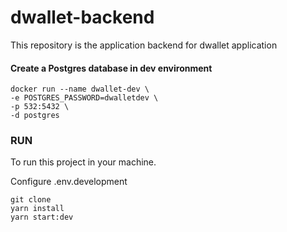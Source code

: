 # dwallet-backend

This repository is the application backend for dwallet application

#### Create a Postgres database in dev environment

```
docker run --name dwallet-dev \
-e POSTGRES_PASSWORD=dwalletdev \
-p 532:5432 \
-d postgres
```

### RUN

To run this project in your machine.

Configure .env.development

```
git clone
yarn install
yarn start:dev
```
